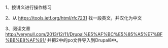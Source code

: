 1、按讲义进行操作练习

2、从 https://tools.ietf.org/html/rfc7231 找一段英文，并汉化为中文

3、阅读文章 http://verynull.com/2013/12/11/Drupal%E5%AF%BC%E5%85%A5%E7%BF%BB%E8%AF%91/ 并把2中的po文件导入到Drupal8中。

